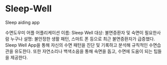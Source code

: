 # Sleep-Well
Sleep aiding app

수면도우미 어플
어플리케이션 이름: Sleep Well
대상: 불면증환자 및 숙면이 필요한사람 누구나
설명: 불안정한 생활 패턴, 스마트 폰 등으로 최근 불면증환자가 급증했다. Sleep Well App을 통해 자신의 수면 패턴을 진단 및 기록하고 분석해 규칙적인 수면습관을 유도한다. 또한 자연소리나 백색소음을 통해 숙면을 돕고, 수면에 도움이 되는 팁들을 제공한다.
